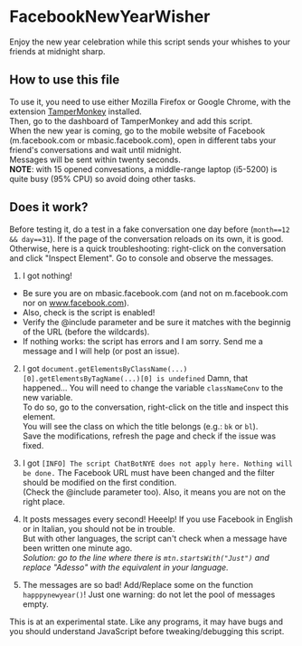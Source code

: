 # FacebookNewYearWisher  
Enjoy the new year celebration while this script sends your whishes to your friends at midnight sharp.

## How to use this file  
To use it, you need to use either Mozilla Firefox or Google Chrome, with the extension [TamperMonkey](https://tampermonkey.net/) installed.  
Then, go to the dashboard of TamperMonkey and add this script.  
When the new year is coming, go to the mobile website of Facebook (m.facebook.com or mbasic.facebook.com), open in different tabs your friend's conversations and wait until midnight.  
Messages will be sent within twenty seconds.  
**NOTE**: with 15 opened convesations, a middle-range laptop (i5-5200) is quite busy (95% CPU) so avoid doing other tasks.

## Does it work?
Before testing it, do a test in a fake conversation one day before (`month==12 && day==31`).
If the page of the conversation reloads on its own, it is good.  
Otherwise, here is a quick troubleshooting: right-click on the conversation and click "Inspect Element". Go to console and observe the messages.  
1. I got nothing! 
* Be sure you are on mbasic.facebook.com (and not on m.facebook.com nor on www.facebook.com).  
* Also, check is the script is enabled!
* Verify the @include parameter and be sure it matches with the beginnig of the URL (before the wildcards).  
* If nothing works: the script has errors and I am sorry. Send me a message and I will help (or post an issue).  

2. I got `document.getElementsByClassName(...)[0].getElementsByTagName(...)[0] is undefined`
Damn, that happened... You will need to change the variable `classNameConv` to the new variable.  
To do so, go to the conversation, right-click on the title and inspect this element.   
You will see the class on which the title belongs (e.g.: `bk` or `bl`).  
Save the modifications, refresh the page and check if the issue was fixed.  

3. I got `[INFO] The script ChatBotNYE does not apply here. Nothing will be done.`
The Facebook URL must have been changed and the filter should be modified on the first condition.  
(Check the @include parameter too).
Also, it means you are not on the right place.  

4. It posts messages every second! Heeelp!
If you use Facebook in English or in Italian, you should not be in trouble.  
But with other languages, the script can't check when a message have been written one minute ago.  
*Solution: go to the line where there is `mtn.startsWith("Just")` and replace "Adesso" with the equivalent in your language.*  

5. The messages are so bad!
Add/Replace some on the function `happpynewyear()`! Just one warning: do not let the pool of messages empty.  

This is at an experimental state. Like any programs, it may have bugs and you should understand JavaScript before tweaking/debugging this script.  
